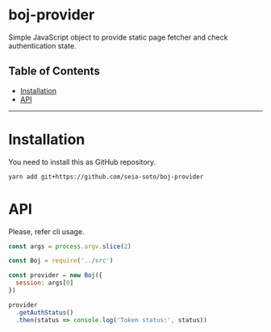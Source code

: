 # boj-provider

Simple JavaScript object to provide static page fetcher and check authentication state.

## Table of Contents

- [Installation](#installation)
- [API](#api)

----

# Installation

You need to install this as GitHub repository.

```sh
yarn add git+https://github.com/seia-soto/boj-provider
```

# API

Please, refer cli usage.

```js
const args = process.argv.slice(2)

const Boj = require('../src')

const provider = new Boj({
  session: args[0]
})

provider
  .getAuthStatus()
  .then(status => console.log('Token status:', status))
```
